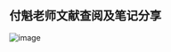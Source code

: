 ## 付魁老师文献查阅及笔记分享

![image](https://user-images.githubusercontent.com/103870039/164743141-0891f008-b6aa-481f-884e-c2e4bd09a13e.png)


